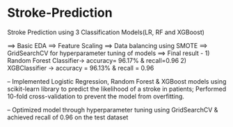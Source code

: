 ﻿# Stroke-Prediction
Stroke Prediction using 3 Classification Models(LR, RF and XGBoost)

==> Basic EDA
==> Feature Scaling
==> Data balancing using SMOTE
==> GridSearchCV for hyperparameter tuning of models
==> Final result - 1) Random Forest Classifier-> accuracy= 96.17% & recall=0.96
                   2) XGBClassifier -> accuracy = 96.13% & recall = 0.96

– Implemented Logistic Regression, Random Forest & XGBoost models using scikit-learn library to predict
the likelihood of a stroke in patients; Performed 10-fold cross-validation to prevent the model from overfitting.

– Optimized model through hyperparameter tuning using GridSearchCV & achieved recall of 0.96 on the test dataset
